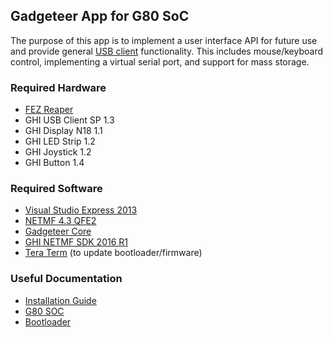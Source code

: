 ## Gadgeteer App for G80 SoC

The purpose of this app is to implement a user interface API for future use and provide general [USB client](https://docs.ghielectronics.com/software/netmf/tutorials/usb-client.html) functionality. This includes mouse/keyboard control, implementing a virtual serial port, and support for mass storage. 

### Required Hardware

* [FEZ Reaper](https://docs.ghielectronics.com/hardware/gadgeteer/fez-reaper.html)
* GHI USB Client SP 1.3
* GHI Display N18 1.1
* GHI LED Strip 1.2
* GHI Joystick 1.2
* GHI Button 1.4

### Required Software

* [Visual Studio Express 2013](https://visualstudio.microsoft.com/vs/older-downloads/)
* [NETMF 4.3 QFE2](https://ghistorage.blob.core.windows.net/downloads/NETMF/SDKs/MS%20NETMF%20QFE2.zip)
* [Gadgeteer Core](https://ghistorage.blob.core.windows.net/downloads/NETMF/SDKs/MS-GadgeteerCore.msi)
* [GHI NETMF SDK 2016 R1](https://ghistorage.blob.core.windows.net/downloads/NETMF/SDKs/GHI%20Electronics%20NETMF%20SDK%202016%20R1.zip)
* [Tera Term](https://github.com/TeraTermProject/osdn-download/releases) (to update bootloader/firmware)

### Useful Documentation

* [Installation Guide](https://docs.ghielectronics.com/software/netmf/getting-started.html)
* [G80 SOC](https://docs.ghielectronics.com/hardware/netmf/g80.html) 
* [Bootloader](https://docs.ghielectronics.com/software/netmf/bootloader.html) 